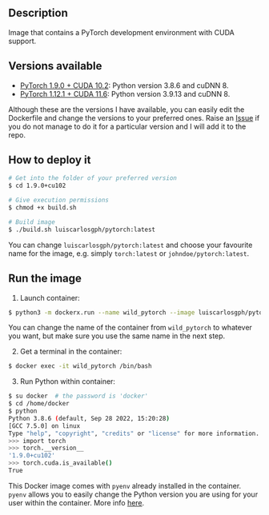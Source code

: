 Description
-----------

Image that contains a PyTorch development environment with CUDA support.


Versions available
------------------

* [PyTorch 1.9.0 + CUDA 10.2](1.9.0+cu102): Python version 3.8.6 and cuDNN 8.
* [PyTorch 1.12.1 + CUDA 11.6](1.12.1+cu116): Python version 3.9.13 and cuDNN 8.

Although these are the versions I have available, you can easily edit the Dockerfile and change the versions to your preferred ones. 
Raise an [Issue](https://github.com/luiscarlosgph/docker-templates/issues) if you do not manage to do it for a particular version and I will add it to the repo.


How to deploy it
----------------
```bash
# Get into the folder of your preferred version
$ cd 1.9.0+cu102

# Give execution permissions
$ chmod +x build.sh

# Build image
$ ./build.sh luiscarlosgph/pytorch:latest
```
You can change `luiscarlosgph/pytorch:latest` and choose your favourite name for the image, e.g. simply `torch:latest` or `johndoe/pytorch:latest`.


Run the image
-------------

<!--
1. Install **dockerx** following the instructions [here](https://github.com/luiscarlosgph/dockerx#install-using-pip). This is necessary to run the PyCharm GUI within the container without hassle. 
-->

1. Launch container: 
```bash
$ python3 -m dockerx.run --name wild_pytorch --image luiscarlosgph/pytorch:latest --nvidia 1 --command 'sleep infinity'
```
You can change the name of the container from `wild_pytorch` to whatever you want, but make sure you use the same name in the next step.

2. Get a terminal in the container:
```bash
$ docker exec -it wild_pytorch /bin/bash 
```

3. Run Python within container: 
```bash
$ su docker  # the password is 'docker'
$ cd /home/docker
$ python
Python 3.8.6 (default, Sep 28 2022, 15:20:28) 
[GCC 7.5.0] on linux
Type "help", "copyright", "credits" or "license" for more information.
>>> import torch
>>> torch.__version__
'1.9.0+cu102'
>>> torch.cuda.is_available()
True
```

This Docker image comes with `pyenv` already installed in the container. `pyenv` allows you to easily change the Python version you are using for your user within the container. More info [here](https://github.com/luiscarlosgph/how-to/tree/main/pyenv).
